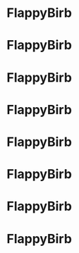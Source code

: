# FlappyBirb
# FlappyBirb
# FlappyBirb
# FlappyBirb
# FlappyBirb
# FlappyBirb
# FlappyBirb
# FlappyBirb
